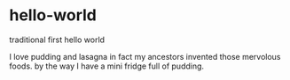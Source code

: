 # hello-world
traditional first hello world

I love pudding and lasagna in fact my ancestors invented those mervolous foods.
by the way I have a mini fridge full of pudding.
